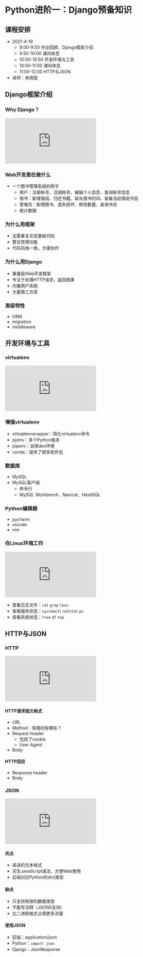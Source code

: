 # Python进阶一：Django预备知识

## 课程安排
- 2021-4-19
	- 9:00-9:50 作业回顾、Django框架介绍
	- 9:50-10:00 课间休息
	- 10:00-10:50 开发环境与工具
	- 10:50-11:00 课间休息
	- 11:00-12:00 HTTP与JSON
- 讲师：朱晓锟

## Django框架介绍
### Why Django？
![Why?](http://192.168.0.161:4999/server/index.php?s=/api/attachment/visitFile/sign/02285d433478974c17ec9d0838221849 "Why?")

### Web开发是在做什么
- 一个图书管理系统的例子
	- 用户：注册帐号、注销帐号、编辑个人信息、查询帐号信息
	- 借书：新增借阅、归还书籍、延长借书时间、查看当前借阅书目
	- 管理员：新增图书、遗失损坏、修改数量、查询书目
	- 统计数据

### 为什么用框架
- 无需重复实现基础代码
- 整合常用功能
- 代码风格一致，方便协作

### 为什么用Django
- 重量级Web开发框架
- 专注于处理HTTP请求，返回结果
- 内置用户系统
- 大量第三方库

### 高级特性
- ORM
- migration
- middleware

## 开发环境与工具
### virtualenv
![virtualenv](http://192.168.0.161:4999/server/index.php?s=/api/attachment/visitFile/sign/980740ca2b86c7e7a67b5b57da1c75e6 "virtualenv")

### 增强virtualenv
* virtualenvwrapper：简化virtualenv命令
* pyenv：多个Python版本
* pipenv：自带dev环境
* conda：提供了很多软件包

### 数据库
* MySQL
* MySQL客户端
	* 命令行
	* MySQL Workbench、Navicat、HeidiSQL

### Python编辑器
* pycharm
* vscode
* vim

### 在Linux环境工作
![bash](http://192.168.0.161:4999/server/index.php?s=/api/attachment/visitFile/sign/d009653a8a4556db746e575725252715 "bash")
* 查看日志文件：`cat` `grep` `less`
* 查看服务状态：`systemctl` `netstat` `ps`
* 查看系统状态：`free` `df` `top`

## HTTP与JSON
### HTTP
![http200](http://192.168.0.161:4999/server/index.php?s=/api/attachment/visitFile/sign/f37e46bc0f4a43194577137d00c5d3fe "http200")

#### HTTP请求报文格式
* URL
* Method：常用的有哪些？
* Request header
	* 包括了cookie
	* User Agent
* Body

#### HTTP回应
* Response header
* Body

### JSON
![json](http://192.168.0.161:4999/server/index.php?s=/api/attachment/visitFile/sign/08d72922012e3e720882698adab4ad86 "json")

#### 优点
* 易读的文本格式
* 天生JavaScript语法，方便Web使用
* 后端对应Python的dict类型

#### 缺点
* 只支持有限的数据类型
* 不能写注释（JSON5支持）
* 比二进制格式占用更多流量

#### 使用JSON
* 前端：application/json
* Python：`import json`
* Django：JsonResponse